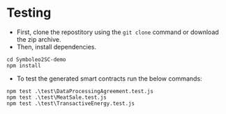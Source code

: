 # Testing
- First, clone the repostitory using the `git clone` command or download the zip archive.
- Then, install dependencies.
```shell
cd Symboleo2SC-demo
npm install
```
- To test the generated smart contracts run the below commands:
```shell
npm test .\test\DataProcessingAgreement.test.js
npm test .\test\MeatSale.test.js
npm test .\test\TransactiveEnergy.test.js
```
